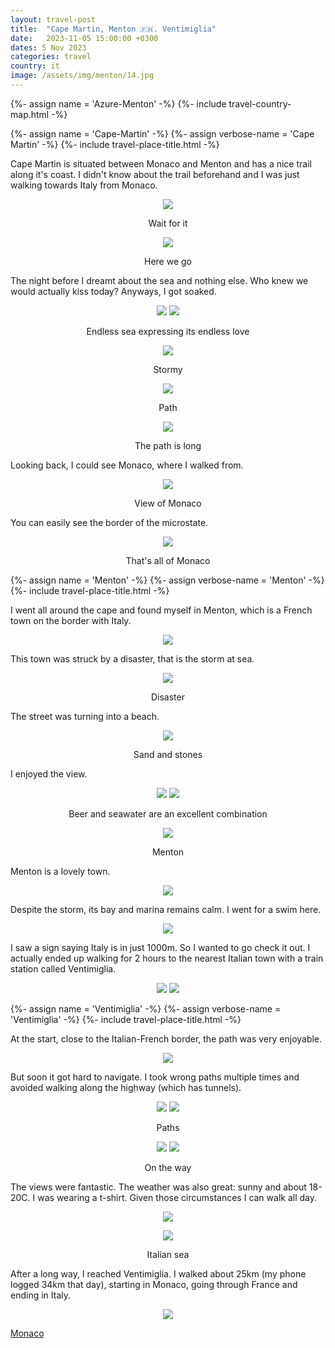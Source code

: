 ```yaml
---
layout: travel-post
title:  "Cape Martin, Menton 🇫🇷. Ventimiglia"
date:   2023-11-05 15:00:00 +0300
dates: 5 Nov 2023
categories: travel
country: it
image: /assets/img/menton/14.jpg
---
```

{%- assign name = 'Azure-Menton' -%}
{%- include travel-country-map.html -%}


{%- assign name = 'Cape-Martin' -%}
{%- assign verbose-name = 'Cape Martin' -%}
{%- include travel-place-title.html -%}

Cape Martin is situated between Monaco and Menton and has a nice trail along it's coast. I didn't know about the trail beforehand and I was just walking towards Italy from Monaco. 

<center>
    <img src="{{site.baseurl}}/assets/img/menton/2.jpg" />
    <p class="image-label">Wait for it</p>
</center>

<center>
    <img src="{{site.baseurl}}/assets/img/menton/2-1.jpg" />
    <p class="image-label">Here we go</p>
</center>

The night before I dreamt about the sea and nothing else. Who knew we would actually kiss today? Anyways, I got soaked.
<center>
    <div class="side-by-side">
        <img src="{{site.baseurl}}/assets/img/menton/4.jpg" />
        <img src="{{site.baseurl}}/assets/img/menton/3.jpg" />
    </div>
    <p class="image-label">Endless sea expressing its endless love</p>
</center>

<center>
    <img src="{{site.baseurl}}/assets/img/menton/7.jpg" />
    <p class="image-label">Stormy</p>
</center>

<center>
    <img src="{{site.baseurl}}/assets/img/menton/5.jpg" />
    <p class="image-label">Path</p>
</center>

<center>
    <img src="{{site.baseurl}}/assets/img/menton/8.jpg" />
    <p class="image-label">The path is long</p>
</center>

Looking back, I could see Monaco, where I walked from.
<center>
    <img src="{{site.baseurl}}/assets/img/menton/6.jpg" />
    <p class="image-label">View of Monaco</p>
</center>

You can easily see the border of the microstate.
<center>
    <img src="{{site.baseurl}}/assets/img/menton/1.jpg" />
    <p class="image-label">That's all of Monaco</p>
</center>

{%- assign name = 'Menton' -%}
{%- assign verbose-name = 'Menton' -%}
{%- include travel-place-title.html -%}

I went all around the cape and found myself in Menton, which is a French town on the border with Italy.
<center>
    <img src="{{site.baseurl}}/assets/img/menton/9.jpg" />
    <p class="image-label"></p>
</center>

This town was struck by a disaster, that is the storm at sea.
<center>
    <img src="{{site.baseurl}}/assets/img/menton/10.jpg" />
    <p class="image-label">Disaster</p>
</center>

The street was turning into a beach.
<center>
    <img src="{{site.baseurl}}/assets/img/menton/11.jpg" />
    <p class="image-label">Sand and stones</p>
</center>

I enjoyed the view.
<center>
    <div class="side-by-side">
        <img src="{{site.baseurl}}/assets/img/menton/12.jpg" />
        <img src="{{site.baseurl}}/assets/img/menton/13.jpg" />
    </div>
    <p class="image-label">Beer and seawater are an excellent combination</p>
</center>

<center>
    <img src="{{site.baseurl}}/assets/img/menton/14.jpg" />
    <p class="image-label">Menton</p>
</center>

Menton is a lovely town.
<center>
    <img src="{{site.baseurl}}/assets/img/menton/15.jpg" />
    <p class="image-label"></p>
</center>

Despite the storm, its bay and marina remains calm. I went for a swim here. 
<center>
    <img src="{{site.baseurl}}/assets/img/menton/16.jpg" />
    <p class="image-label"></p>
</center>

I saw a sign saying Italy is in just 1000m. So I wanted to go check it out. I actually ended up walking for 2 hours to the nearest Italian town with a train station called Ventimiglia.
<center>
    <div class="side-by-side">
        <img src="{{site.baseurl}}/assets/img/menton/17.jpg" />
        <img src="{{site.baseurl}}/assets/img/menton/18.jpg" />
    </div>
    <p class="image-label"></p>
</center>

{%- assign name = 'Ventimiglia' -%}
{%- assign verbose-name = 'Ventimiglia' -%}
{%- include travel-place-title.html -%}

At the start, close to the Italian-French border, the path was very enjoyable.
<center>
    <img src="{{site.baseurl}}/assets/img/ventimiglia/1.jpg" />
    <p class="image-label"></p>
</center>

But soon it got hard to navigate. I took wrong paths multiple times and avoided walking along the highway (which has tunnels).
<center>
    <div class="side-by-side">
        <img src="{{site.baseurl}}/assets/img/ventimiglia/2.jpg" />
        <img src="{{site.baseurl}}/assets/img/ventimiglia/3.jpg" />
    </div>
    <p class="image-label">Paths</p>
</center>

<center>
    <div class="side-by-side">
        <img src="{{site.baseurl}}/assets/img/ventimiglia/4.jpg" />
        <img src="{{site.baseurl}}/assets/img/ventimiglia/5.jpg" />
    </div>
    <p class="image-label">On the way</p>
</center>

The views were fantastic. The weather was also great: sunny and about 18-20C. I was wearing a t-shirt. Given those circumstances I can walk all day.
<center>
    <img src="{{site.baseurl}}/assets/img/ventimiglia/6.jpg" />
    <p class="image-label"></p>
</center>

<center>
    <img src="{{site.baseurl}}/assets/img/ventimiglia/7.jpg" />
    <p class="image-label">Italian sea</p>
</center>

After a long way, I reached Ventimiglia. I walked about 25km (my phone logged 34km that day), starting in Monaco, going through France and ending in Italy.
<center>
    <img src="{{site.baseurl}}/assets/img/ventimiglia/8.jpg" />
    <p class="image-label"></p>
</center>


<a class="prev" href="/travel/2023/monaco">
    Monaco
</a>
